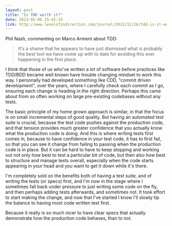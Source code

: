 ```yaml
---
layout: post
title: "Is TDD worth it?"
date: 2013-05-06 15:42:33
link: http://www.levelofindirection.com/journal/2012/12/26/tdd-is-it-worth-it.html
---
```

Phil Nash, commenting on Marco Arment about TDD:

> It's a shame that he appears to have just dismissed what is probably the best tool we have come up with to date for avoiding this ever happening in the first place.

I think that those of us who've written a lot of software before practices like TDD/BDD became well known have trouble changing mindset to work this way. I personally had developed something like CDD, "commit driven development", over the years, where I carefully check each commit as I go, ensuring each change is heading in the right direction. Perhaps this came about from so often working on large pre-existing codebases without any tests.

The basic principle of my home grown approach is similar, in that the focus is on small incremental steps of good quality. But having an automated test suite is crucial, because the test code pushes against the production code, and that tension provides much greater confidence that you actually know what the production code is doing. And this is where writing tests first comes in, because to have confidence in your test code, it has to first fail, so that you can see it change from failing to passing when the production code is in place. But it can be hard to have to keep stopping and working out not only how best to test a particular bit of code, but then also how best to structure and manage tests overall, especially when the code starts appearing in your head and you want to get it down while it's there.

I'm completely sold on the benefits both of having a test suite, and of writing the tests (or specs) first, and I'm now in the stage where I sometimes fall back under pressure to just writing some code on the fly, and then perhaps adding tests afterwards, and sometimes not. It took effort to start making the change, and now that I've started I know I'll slowly tip the balance to having most code written test first.

Because it really is so much nicer to have clear specs that actually demonstrate how the production code behaves, than to not.
